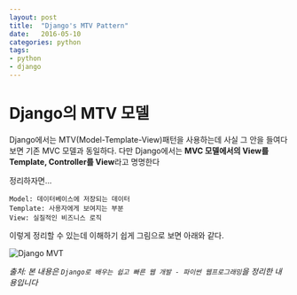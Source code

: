 ```yaml
---
layout: post
title:  "Django's MTV Pattern"
date:   2016-05-10
categories: python
tags:
- python
- django
---
```

# Django의 MTV 모델

Django에서는 MTV(Model-Template-View)패턴을 사용하는데 사실 그 안을 들여다보면 기존 MVC 모델과 동일하다.
다만 Django에서는 **MVC 모델에서의 View를 Template, Controller를 View**라고 명명한다

정리하자면...<br/>

`Model: 데이터베이스에 저장되는 데이터`<br/>
`Template: 사용자에게 보여지는 부분`<br/>
`View: 실질적인 비즈니스 로직`<br/>

이렇게 정리할 수 있는데 이해하기 쉽게 그림으로 보면 아래와 같다.

![Django MVT](/assets/post_image/django_mvt.png)

*출처: 본 내용은 `Django로 배우는 쉽고 빠른 웹 개발 - 파이썬 웹프로그래밍`을 정리한 내용입니다*